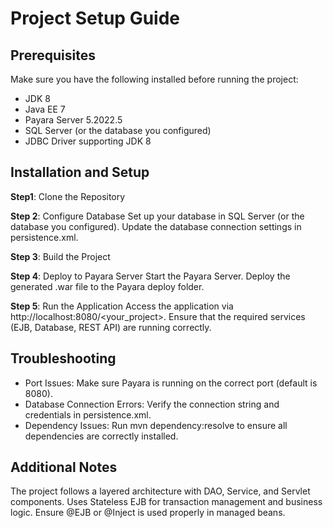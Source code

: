 # Project Setup Guide
## Prerequisites

Make sure you have the following installed before running the project:
- JDK 8
- Java EE 7
- Payara Server 5.2022.5
- SQL Server (or the database you configured)
- JDBC Driver supporting JDK 8

## Installation and Setup

**Step1**: Clone the Repository

**Step 2**: Configure Database
Set up your database in SQL Server (or the database you configured).
Update the database connection settings in persistence.xml.

**Step 3**: Build the Project

**Step 4**: Deploy to Payara Server
Start the Payara Server.
Deploy the generated .war file to the Payara deploy folder.

**Step 5**: Run the Application
Access the application via http://localhost:8080/<your_project>.
Ensure that the required services (EJB, Database, REST API) are running correctly.

## Troubleshooting
- Port Issues: Make sure Payara is running on the correct port (default is 8080).
- Database Connection Errors: Verify the connection string and credentials in persistence.xml.
- Dependency Issues: Run mvn dependency:resolve to ensure all dependencies are correctly installed.

## Additional Notes
The project follows a layered architecture with DAO, Service, and Servlet components.
Uses Stateless EJB for transaction management and business logic.
Ensure @EJB or @Inject is used properly in managed beans.
